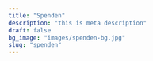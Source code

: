 ```yaml
---
title: "Spenden"
description: "this is meta description"
draft: false
bg_image: "images/spenden-bg.jpg"
slug: "spenden"
---
```

